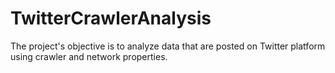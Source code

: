 # TwitterCrawlerAnalysis
The project's objective is to analyze data that are posted on Twitter platform using crawler and network properties.
